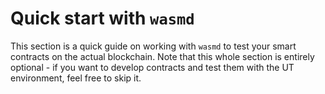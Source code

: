 # Quick start with `wasmd`

This section is a quick guide on working with `wasmd` to test your smart contracts on the actual
blockchain. Note that this whole section is entirely optional - if you want to develop contracts
and test them with the UT environment, feel free to skip it.

